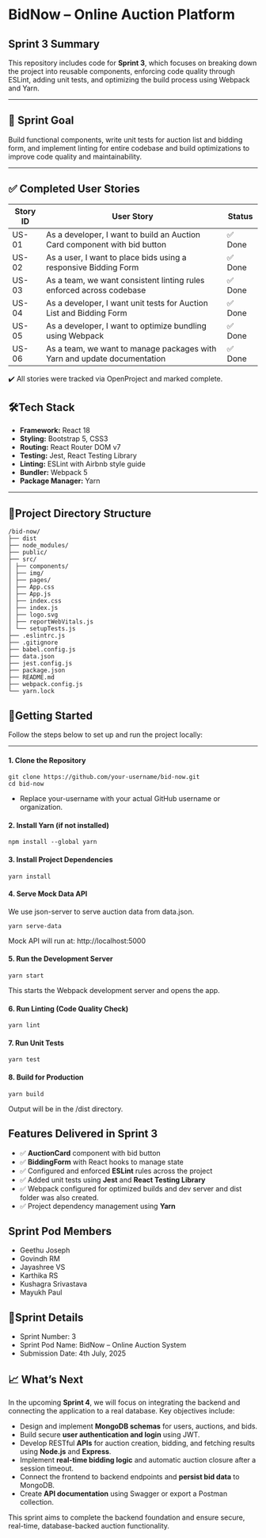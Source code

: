 # BidNow – Online Auction Platform

## Sprint 3 Summary

This repository includes code for **Sprint 3**, which focuses on breaking down the project into reusable components, enforcing code quality through ESLint, adding unit tests, and optimizing the build process using Webpack and Yarn.

---

## 🏁 Sprint Goal

Build functional components, write unit tests for auction list and bidding form, and implement linting for entire codebase and build optimizations to improve code quality and maintainability.

---

## ✅ Completed User Stories

| Story ID | User Story                                                                 | Status |
| -------- | -------------------------------------------------------------------------- | ------ |
| US-01    | As a developer, I want to build an Auction Card component with bid button | ✅ Done |
| US-02    | As a user, I want to place bids using a responsive Bidding Form           | ✅ Done |
| US-03    | As a team, we want consistent linting rules enforced across codebase      | ✅ Done |
| US-04    | As a developer, I want unit tests for Auction List and Bidding Form       | ✅ Done |
| US-05    | As a developer, I want to optimize bundling using Webpack                 | ✅ Done |
| US-06    | As a team, we want to manage packages with Yarn and update documentation  | ✅ Done |


✔️ All stories were tracked via OpenProject and marked complete.


## 🛠️Tech Stack

- **Framework:** React 18
- **Styling:** Bootstrap 5, CSS3
- **Routing:** React Router DOM v7
- **Testing:** Jest, React Testing Library
- **Linting:** ESLint with Airbnb style guide
- **Bundler:** Webpack 5
- **Package Manager:** Yarn

---

## 📂Project Directory Structure
    
    /bid-now/
    ├── dist
    ├── node_modules/
    ├── public/
    ├── src/
    │ ├── components/
    │ ├── img/
    │ ├── pages/
    │ ├── App.css
    │ ├── App.js
    │ ├── index.css
    │ ├── index.js
    │ ├── logo.svg
    │ ├── reportWebVitals.js
    │ └── setupTests.js
    ├── .eslintrc.js
    ├── .gitignore
    ├── babel.config.js
    ├── data.json
    ├── jest.config.js
    ├── package.json
    ├── README.md
    ├── webpack.config.js
    └── yarn.lock
    
## 🚀Getting Started

Follow the steps below to set up and run the project locally:

---

#### 1. Clone the Repository

    git clone https://github.com/your-username/bid-now.git
    cd bid-now
- Replace your-username with your actual GitHub username or organization.

#### 2. Install Yarn (if not installed)
    
    npm install --global yarn

#### 3. Install Project Dependencies
    yarn install

#### 4. Serve Mock Data API
We use json-server to serve auction data from data.json.

    yarn serve-data
Mock API will run at: http://localhost:5000

#### 5.  Run the Development Server
    yarn start
This starts the Webpack development server and opens the app.

#### 6. Run Linting (Code Quality Check)
    yarn lint

#### 7. Run Unit Tests
    yarn test

#### 8. Build for Production
    yarn build
Output will be in the /dist directory.

## Features Delivered in Sprint 3

- ✅ **AuctionCard** component with bid button
- ✅ **BiddingForm** with React hooks to manage state
- ✅ Configured and enforced **ESLint** rules across the project
- ✅ Added unit tests using **Jest** and **React Testing Library**
- ✅ Webpack configured for optimized builds and dev server and dist folder was also created.
- ✅ Project dependency management using **Yarn**

## Sprint Pod Members
- Geethu Joseph
- Govindh RM
- Jayashree VS
- Karthika RS
- Kushagra Srivastava
- Mayukh Paul

## 📅Sprint Details
- Sprint Number: 3
- Sprint Pod Name: BidNow – Online Auction System
- Submission Date: 4th July, 2025

## 📈 What’s Next

In the upcoming **Sprint 4**, we will focus on integrating the backend and connecting the application to a real database. Key objectives include:

- Design and implement **MongoDB schemas** for users, auctions, and bids.
- Build secure **user authentication and login** using JWT.
- Develop RESTful **APIs** for auction creation, bidding, and fetching results using **Node.js** and **Express**.
- Implement **real-time bidding logic** and automatic auction closure after a session timeout.
- Connect the frontend to backend endpoints and **persist bid data** to MongoDB.
- Create **API documentation** using Swagger or export a Postman collection.

This sprint aims to complete the backend foundation and ensure secure, real-time, database-backed auction functionality.
